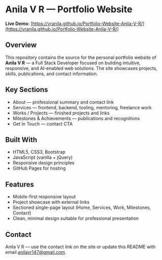 # Anila V R — Portfolio Website

**Live Demo:** [https://vranila.github.io/Portfolio-Website-Anila-V-R/](https://vranila.github.io/Portfolio-Website-Anila-V-R/)

## Overview

This repository contains the source for the personal portfolio website of **Anila V R** — a Full Stack Developer focused on building intuitive, responsive, and AI-enabled web solutions. The site showcases projects, skills, publications, and contact information.

## Key Sections

* About — professional summary and contact link
* Services — frontend, backend, tooling, mentoring, freelance work
* Works / Projects — finished projects and links
* Milestones & Achievements — publications and recognitions
* Get In Touch — contact CTA

## Built With

* HTML5, CSS3, Bootstrap
* JavaScript (vanilla + jQuery)
* Responsive design principles
* GitHub Pages for hosting

## Features

* Mobile-first responsive layout
* Project showcase with external links
* Sectioned single-page layout (Home, Services, Work, Milestones, Contact)
* Clean, minimal design suitable for professional presentation

## Contact

Anila V R — use the contact link on the site or update this README with email anilavr147@gmail.com.
